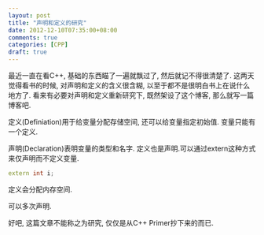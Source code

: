 ```yaml
---
layout: post
title: "声明和定义的研究"
date: 2012-12-10T07:35:00+08:00
comments: true
categories: [CPP]
draft: true
---
```


最近一直在看C++, 基础的东西瞄了一遍就飘过了, 然后就记不得很清楚了.
这两天觉得看书的时候, 对声明和定义的含义很含糊, 以至于都不是很明白书上在说什么地方了.
看来有必要对声明和定义重新研究下, 既然架设了这个博客, 那么就写一篇博客吧.

<!--more-->

定义(Definiation)用于给变量分配存储空间, 还可以给变量指定初始值. 变量只能有一个定义.

声明(Declaration)表明变量的类型和名字. 定义也是声明.可以通过extern这种方式来仅声明而不定义变量.

``` c++ Declaration
extern int i;
```

定义会分配内存空间.

可以多次声明.

好吧, 这篇文章不能称之为研究, 仅仅是从C++ Primer抄下来的而已. 
